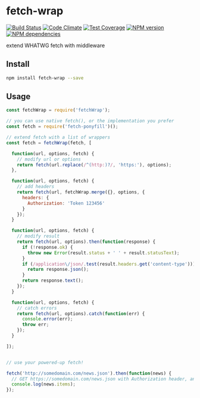 fetch-wrap
====
[![Build Status](https://secure.travis-ci.org/benjamine/fetch-wrap.svg)](http://travis-ci.org/benjamine/fetch-wrap)
[![Code Climate](https://codeclimate.com/github/benjamine/fetch-wrap/badges/gpa.svg)](https://codeclimate.com/github/benjamine/fetch-wrap)
[![Test Coverage](https://codeclimate.com/github/benjamine/fetch-wrap/badges/coverage.svg)](https://codeclimate.com/github/benjamine/fetch-wrap)
[![NPM version](https://badge.fury.io/js/fetch-wrap.svg)](http://badge.fury.io/js/fetch-wrap)
[![NPM dependencies](https://david-dm.org/benjamine/fetch-wrap.svg)](https://david-dm.org/benjamine/fetch-wrap)


extend WHATWG fetch with middleware

Install
-------
``` sh
npm install fetch-wrap --save
```

Usage
-----
``` js
const fetchWrap = require('fetchWrap');

// you can use native fetch(), or the implementation you prefer
const fetch = require('fetch-ponyfill')();

// extend fetch with a list of wrappers
const fetch = fetchWrap(fetch, [

  function(url, options, fetch) {
    // modify url or options
    return fetch(url.replace(/^(http:)?/, 'https:'), options);
  },

  function(url, options, fetch) {
    // add headers
    return fetch(url, fetchWrap.merge({}, options, {
      headers: {
        Authorization: 'Token 123456'
      }
    });
  }

  function(url, options, fetch) {
    // modify result
    return fetch(url, options).then(function(response) {
      if (!response.ok) {
        throw new Error(result.status + ' ' + result.statusText);
      }
      if (/application\/json/.test(result.headers.get('content-type'))) {
        return response.json();
      }
      return response.text();
    });
  }

  function(url, options, fetch) {
    // catch errors
    return fetch(url, options).catch(function(err) {
      console.error(err);
      throw err;
    });
  }

]);


// use your powered-up fetch!

fetch('http://somedomain.com/news.json').then(function(news) {
  // GET https://somedomain.com/news.json with Authorization header, and parsed to json
  console.log(news.items);
});

```
